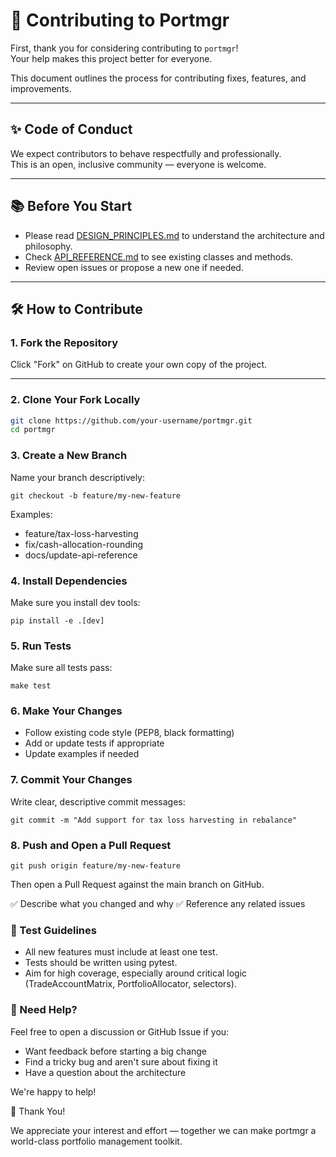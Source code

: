 # 🙌 Contributing to Portmgr

First, thank you for considering contributing to `portmgr`!  
Your help makes this project better for everyone.

This document outlines the process for contributing fixes, features, and improvements.

---

## ✨ Code of Conduct

We expect contributors to behave respectfully and professionally.  
This is an open, inclusive community — everyone is welcome.

---

## 📚 Before You Start

- Please read [DESIGN_PRINCIPLES.md](DESIGN_PRINCIPLES.md) to understand the architecture and philosophy.
- Check [API_REFERENCE.md](API_REFERENCE.md) to see existing classes and methods.
- Review open issues or propose a new one if needed.

---

## 🛠 How to Contribute

### 1. Fork the Repository

Click "Fork" on GitHub to create your own copy of the project.

---

### 2. Clone Your Fork Locally

```bash
git clone https://github.com/your-username/portmgr.git
cd portmgr
```

### 3. Create a New Branch
Name your branch descriptively:

`git checkout -b feature/my-new-feature`

Examples:
* feature/tax-loss-harvesting
* fix/cash-allocation-rounding
* docs/update-api-reference

### 4. Install Dependencies
Make sure you install dev tools:

`pip install -e .[dev]`

### 5. Run Tests
Make sure all tests pass:

`make test`

### 6. Make Your Changes
* Follow existing code style (PEP8, black formatting)
* Add or update tests if appropriate
* Update examples if needed

### 7. Commit Your Changes
Write clear, descriptive commit messages:

`git commit -m "Add support for tax loss harvesting in rebalance"`

### 8. Push and Open a Pull Request
`git push origin feature/my-new-feature`

Then open a Pull Request against the main branch on GitHub.

✅ Describe what you changed and why
✅ Reference any related issues

### 🧪 Test Guidelines

* All new features must include at least one test.
* Tests should be written using pytest.
* Aim for high coverage, especially around critical logic (TradeAccountMatrix, PortfolioAllocator, selectors).

### 💬 Need Help?

Feel free to open a discussion or GitHub Issue if you:

* Want feedback before starting a big change
* Find a tricky bug and aren't sure about fixing it
* Have a question about the architecture 

We're happy to help!

🚀 Thank You!

We appreciate your interest and effort — together we can make portmgr a world-class portfolio management toolkit.